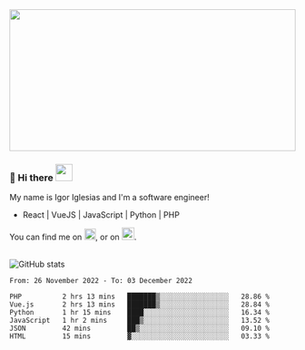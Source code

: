 <img src="https://c.tenor.com/KjVxfRrrncUAAAAd/matrix.gif" width="100%" height="250px">

### 🔭 Hi there <img src="https://raw.githubusercontent.com/MartinHeinz/MartinHeinz/master/wave.gif" width="30px">


My name is Igor Iglesias and I'm a software engineer!
<br>

<ul>
  <li> React | VueJS | JavaScript | Python | PHP </li>
</ul>
You can find me on <a href="https://twitter.com/IgorIglesias5"><img src="https://i.imgur.com/JLLlB5S.png" width="20px"></a>, or on <a href="https://www.linkedin.com/in/igor-iglesias-62478428/"><img src="https://i.imgur.com/PXyIkWx.png" width="22px"></a>.

<br>
<br>

![GitHub stats](https://github-readme-stats.vercel.app/api?username=igoiglesias&show_icons=true&count_private=true&theme=chartreuse-dark&hide_title=true)

<!--START_SECTION:waka-->

```text
From: 26 November 2022 - To: 03 December 2022

PHP          2 hrs 13 mins   ███████▒░░░░░░░░░░░░░░░░░   28.86 %
Vue.js       2 hrs 13 mins   ███████▒░░░░░░░░░░░░░░░░░   28.84 %
Python       1 hr 15 mins    ████░░░░░░░░░░░░░░░░░░░░░   16.34 %
JavaScript   1 hr 2 mins     ███▒░░░░░░░░░░░░░░░░░░░░░   13.52 %
JSON         42 mins         ██▒░░░░░░░░░░░░░░░░░░░░░░   09.10 %
HTML         15 mins         ▓░░░░░░░░░░░░░░░░░░░░░░░░   03.33 %
```

<!--END_SECTION:waka-->
